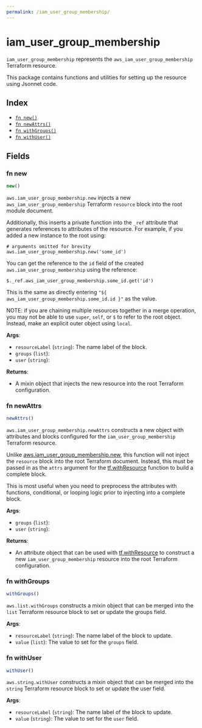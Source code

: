 ```yaml
---
permalink: /iam_user_group_membership/
---
```


# iam_user_group_membership

`iam_user_group_membership` represents the `aws_iam_user_group_membership` Terraform resource.



This package contains functions and utilities for setting up the resource using Jsonnet code.


## Index

* [`fn new()`](#fn-new)
* [`fn newAttrs()`](#fn-newattrs)
* [`fn withGroups()`](#fn-withgroups)
* [`fn withUser()`](#fn-withuser)

## Fields

### fn new

```ts
new()
```


`aws.iam_user_group_membership.new` injects a new `aws_iam_user_group_membership` Terraform `resource`
block into the root module document.

Additionally, this inserts a private function into the `_ref` attribute that generates references to attributes of the
resource. For example, if you added a new instance to the root using:

    # arguments omitted for brevity
    aws.iam_user_group_membership.new('some_id')

You can get the reference to the `id` field of the created `aws.iam_user_group_membership` using the reference:

    $._ref.aws_iam_user_group_membership.some_id.get('id')

This is the same as directly entering `"${ aws_iam_user_group_membership.some_id.id }"` as the value.

NOTE: if you are chaining multiple resources together in a merge operation, you may not be able to use `super`, `self`,
or `$` to refer to the root object. Instead, make an explicit outer object using `local`.

**Args**:
  - `resourceLabel` (`string`): The name label of the block.
  - `groups` (`list`): 
  - `user` (`string`): 

**Returns**:
- A mixin object that injects the new resource into the root Terraform configuration.


### fn newAttrs

```ts
newAttrs()
```


`aws.iam_user_group_membership.newAttrs` constructs a new object with attributes and blocks configured for the `iam_user_group_membership`
Terraform resource.

Unlike [aws.iam_user_group_membership.new](#fn-new), this function will not inject the `resource`
block into the root Terraform document. Instead, this must be passed in as the `attrs` argument for the
[tf.withResource](https://github.com/tf-libsonnet/core/tree/main/docs#fn-withresource) function to build a complete block.

This is most useful when you need to preprocess the attributes with functions, conditional, or looping logic prior to
injecting into a complete block.

**Args**:
  - `groups` (`list`): 
  - `user` (`string`): 

**Returns**:
  - An attribute object that can be used with [tf.withResource](https://github.com/tf-libsonnet/core/tree/main/docs#fn-withresource) to construct a new `iam_user_group_membership` resource into the root Terraform configuration.


### fn withGroups

```ts
withGroups()
```

`aws.list.withGroups` constructs a mixin object that can be merged into the `list`
Terraform resource block to set or update the groups field.



**Args**:
  - `resourceLabel` (`string`): The name label of the block to update.
  - `value` (`list`): The value to set for the `groups` field.


### fn withUser

```ts
withUser()
```

`aws.string.withUser` constructs a mixin object that can be merged into the `string`
Terraform resource block to set or update the user field.



**Args**:
  - `resourceLabel` (`string`): The name label of the block to update.
  - `value` (`string`): The value to set for the `user` field.
